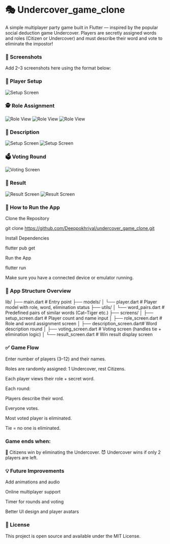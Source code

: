 # 🎭 Undercover_game_clone

A simple multiplayer party game built in Flutter — inspired by the popular social deduction game Undercover. Players are secretly assigned words and roles (Citizen or Undercover) and must describe their word and vote to eliminate the impostor!

### 📱 Screenshots
Add 2–3 screenshots here using the format below:

### 🧑 Player Setup
![Setup Screen](screenshots/description_screen.jpg)
### 🕵️ Role Assignment
![Role View](screenshot/role.png)
![Role View](screenshot/role1.png)
![Role View](screenshot/role2.png)
### 📜 Description
![Setup Screen](screenshots/setup_screen1.jpg)
![Setup Screen](screenshots/setup_screen2.jpg)
### 🗳️ Voting Round
![Voting Screen](screenshots/voting.jpg)
### 🎉 Result
![Result Screen](screenshots/result_screen1.jpg)
![Result Screen](screenshots/result_screen2.jpg)

### 🚀 How to Run the App
Clone the Repository

git clone https://github.com/Deeppokhriyal/undercover_game_clone.git

Install Dependencies

flutter pub get

Run the App

flutter run

Make sure you have a connected device or emulator running.

### 📂 App Structure Overview

lib/
├── main.dart                  # Entry point
├── models/
│   └── player.dart            # Player model with role, word, elimination status
├── utils/
│   └── word_pairs.dart        # Predefined pairs of similar words (Cat–Tiger etc.)
├── screens/
│   ├── setup_screen.dart      # Player count and name input
│   ├── role_screen.dart       # Role and word assignment screen
│   ├── description_screen.dart# Word description round
│   ├── voting_screen.dart     # Voting screen (handles tie + elimination logic)
│   └── result_screen.dart     # Win result display screen

### ✅ Game Flow
Enter number of players (3–12) and their names.

Roles are randomly assigned: 1 Undercover, rest Citizens.

Each player views their role + secret word.

Each round:

Players describe their word.

Everyone votes.

Most voted player is eliminated.

Tie = no one is eliminated.

### Game ends when:

🎉 Citizens win by eliminating the Undercover.
😈 Undercover wins if only 2 players are left.

### 💡 Future Improvements
Add animations and audio

Online multiplayer support

Timer for rounds and voting

Better UI design and player avatars

### 📜 License
This project is open source and available under the MIT License.


